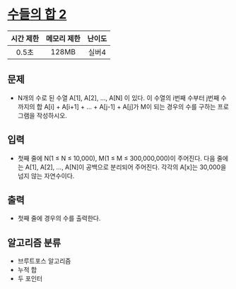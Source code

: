 # [수들의 합 2](https://www.acmicpc.net/problem/2003)

| 시간 제한 | 메모리 제한 | 난이도 |
| :-------: | :---------: | :----: |
|   0.5초   |    128MB    | 실버4  |

## 문제

- N개의 수로 된 수열 A[1], A[2], …, A[N] 이 있다. 이 수열의 i번째 수부터 j번째 수까지의 합 A[i] + A[i+1] + … + A[j-1] + A[j]가 M이 되는 경우의 수를 구하는 프로그램을 작성하시오.

## 입력

- 첫째 줄에 N(1 ≤ N ≤ 10,000), M(1 ≤ M ≤ 300,000,000)이 주어진다. 다음 줄에는 A[1], A[2], …, A[N]이 공백으로 분리되어 주어진다. 각각의 A[x]는 30,000을 넘지 않는 자연수이다.

## 출력

- 첫째 줄에 경우의 수를 출력한다.

## 알고리즘 분류

- 브루트포스 알고리즘
- 누적 합
- 두 포인터
